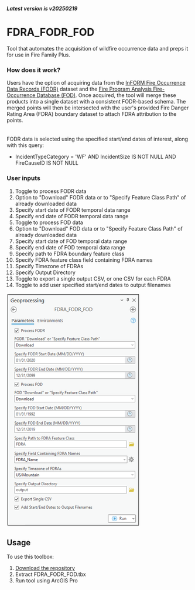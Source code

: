 ***Latest version is v20250219***

# FDRA_FODR_FOD

Tool that automates the acquisition of wildfire occurrence data and preps it for use in Fire Family Plus.

### How does it work?

Users have the option of acquiring data from the [InFORM Fire Occurrence Data Records (FODR)](https://data-nifc.opendata.arcgis.com/datasets/nifc::inform-fire-occurrence-data-records/about) dataset and the [Fire Program Analysis Fire-Occurrence Database (FOD)](https://www.fs.usda.gov/rds/archive/catalog/RDS-2013-0009.6). Once acquired, the tool will merge these products into a single dataset with a consistent FODR-based schema. The merged points will then be intersected with the user's provided Fire Danger Rating Area (FDRA) boundary dataset to attach FDRA attribution to the points.
\
\
\
FODR data is selected using the specified start/end dates of interest, along with this query:
- IncidentTypeCategory = 'WF' AND IncidentSize IS NOT NULL AND FireCauseID IS NOT NULL

### User inputs
1. Toggle to process FODR data
2. Option to "Download" FODR data or to "Specify Feature Class Path" of already downloaded data
3. Specify start date of FODR temporal data range
4. Specify end date of FODR temporal data range
5. Toggle to process FOD data
6. Option to "Download" FOD data or to "Specify Feature Class Path" of already downloaded data
7. Specify start date of FOD temporal data range
8. Specify end date of FOD temporal data range
9. Specify path to FDRA boundary feature class
10. Specify FDRA feature class field containing FDRA names
11. Specify Timezone of FDRAs
12. Specify Output Directory
13. Toggle to export a single output CSV, or one CSV for each FDRA
14. Toggle to add user specified start/end dates to output filenames
   
![screenshot_FDRAFODRFOD_1.png](https://github.com/mpanunto/FDRA_FODR_FOD/blob/main/screenshot_FDRAFODRFOD_1.png)



## Usage

To use this toolbox:
1. [Download the repository](https://github.com/mpanunto/FDRA_FODR_FOD/archive/refs/heads/main.zip)
2. Extract FDRA_FODR_FOD.tbx
3. Run tool using ArcGIS Pro

